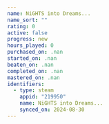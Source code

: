 ```yaml
---
name: NiGHTS into Dreams...
name_sort: ""
rating: 0
active: false
progress: new
hours_played: 0
purchased_on: .nan
started_on: .nan
beaten_on: .nan
completed_on: .nan
mastered_on: .nan
identifiers:
  - type: steam
    appid: "219950"
    name: NiGHTS into Dreams...
    synced_on: 2024-08-30
---
```

